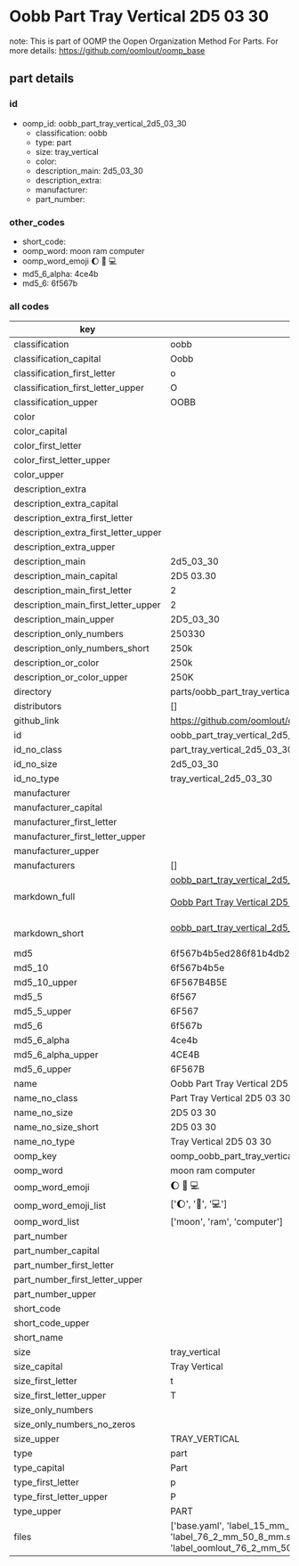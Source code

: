 # Oobb Part Tray Vertical 2D5 03 30  

note: This is part of OOMP the Oopen Organization Method For Parts. For more details: https://github.com/oomlout/oomp_base

##  part details





### id
* oomp_id: oobb_part_tray_vertical_2d5_03_30
  * classification: oobb
  * type: part
  * size: tray_vertical
  * color: 
  * description_main: 2d5_03_30
  * description_extra: 
  * manufacturer: 
  * part_number: 

### other_codes
* short_code: 
* oomp_word: moon ram computer
* oomp_word_emoji :moon: :ram: :computer:
* md5_6_alpha: 4ce4b
* md5_6: 6f567b

### all codes 
| key | value |  
| --- | --- |  
| classification | oobb |  
| classification_capital | Oobb |  
| classification_first_letter | o |  
| classification_first_letter_upper | O |  
| classification_upper | OOBB |  
| color |  |  
| color_capital |  |  
| color_first_letter |  |  
| color_first_letter_upper |  |  
| color_upper |  |  
| description_extra |  |  
| description_extra_capital |  |  
| description_extra_first_letter |  |  
| description_extra_first_letter_upper |  |  
| description_extra_upper |  |  
| description_main | 2d5_03_30 |  
| description_main_capital | 2D5 03.30 |  
| description_main_first_letter | 2 |  
| description_main_first_letter_upper | 2 |  
| description_main_upper | 2D5_03_30 |  
| description_only_numbers | 250330 |  
| description_only_numbers_short | 250k |  
| description_or_color | 250k |  
| description_or_color_upper | 250K |  
| directory | parts/oobb_part_tray_vertical_2d5_03_30 |  
| distributors | [] |  
| github_link | https://github.com/oomlout/oomlout_oomp_part_src/tree/main/parts/oobb_part_tray_vertical_2d5_03_30/working |  
| id | oobb_part_tray_vertical_2d5_03_30 |  
| id_no_class | part_tray_vertical_2d5_03_30 |  
| id_no_size | 2d5_03_30 |  
| id_no_type | tray_vertical_2d5_03_30 |  
| manufacturer |  |  
| manufacturer_capital |  |  
| manufacturer_first_letter |  |  
| manufacturer_first_letter_upper |  |  
| manufacturer_upper |  |  
| manufacturers | [] |  
| markdown_full | [oobb_part_tray_vertical_2d5_03_30](https://github.com/oomlout/oomlout_oomp_part_src/tree/main/parts/oobb_part_tray_vertical_2d5_03_30/working)<br>[](https://github.com/oomlout/oomlout_oomp_part_src/tree/main/parts/oobb_part_tray_vertical_2d5_03_30/working)<br>[Oobb Part Tray Vertical 2D5 03 30](https://github.com/oomlout/oomlout_oomp_part_src/tree/main/parts/oobb_part_tray_vertical_2d5_03_30/working)<br><br> |  
| markdown_short | [oobb_part_tray_vertical_2d5_03_30](https://github.com/oomlout/oomlout_oomp_part_src/tree/main/parts/oobb_part_tray_vertical_2d5_03_30/working)<br><br> |  
| md5 | 6f567b4b5ed286f81b4db2cf0e35f73b |  
| md5_10 | 6f567b4b5e |  
| md5_10_upper | 6F567B4B5E |  
| md5_5 | 6f567 |  
| md5_5_upper | 6F567 |  
| md5_6 | 6f567b |  
| md5_6_alpha | 4ce4b |  
| md5_6_alpha_upper | 4CE4B |  
| md5_6_upper | 6F567B |  
| name | Oobb Part Tray Vertical 2D5 03 30 |  
| name_no_class | Part Tray Vertical 2D5 03 30 |  
| name_no_size | 2D5 03 30 |  
| name_no_size_short | 2D5 03 30 |  
| name_no_type | Tray Vertical 2D5 03 30 |  
| oomp_key | oomp_oobb_part_tray_vertical_2d5_03_30 |  
| oomp_word | moon ram computer |  
| oomp_word_emoji | :moon: :ram: :computer: |  
| oomp_word_emoji_list | [':moon:', ':ram:', ':computer:'] |  
| oomp_word_list | ['moon', 'ram', 'computer'] |  
| part_number |  |  
| part_number_capital |  |  
| part_number_first_letter |  |  
| part_number_first_letter_upper |  |  
| part_number_upper |  |  
| short_code |  |  
| short_code_upper |  |  
| short_name |  |  
| size | tray_vertical |  
| size_capital | Tray Vertical |  
| size_first_letter | t |  
| size_first_letter_upper | T |  
| size_only_numbers |  |  
| size_only_numbers_no_zeros |  |  
| size_upper | TRAY_VERTICAL |  
| type | part |  
| type_capital | Part |  
| type_first_letter | p |  
| type_first_letter_upper | P |  
| type_upper | PART |  
| files | ['base.yaml', 'label_15_mm_30_mm.pdf', 'label_15_mm_30_mm.svg', 'label_76_2_mm_50_8_mm.pdf', 'label_76_2_mm_50_8_mm.svg', 'label_oomlout_76_2_mm_50_8_mm.pdf', 'label_oomlout_76_2_mm_50_8_mm.svg', 'readme.md', 'working.json', 'working.yaml'] |  
